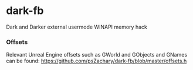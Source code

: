 # dark-fb
Dark and Darker external usermode WINAPI memory hack
### Offsets
Relevant Unreal Engine offsets such as GWorld and GObjects and GNames can be found: https://github.com/psZachary/dark-fb/blob/master/offsets.h
